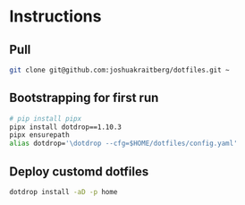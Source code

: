 # Instructions

## Pull
```sh
git clone git@github.com:joshuakraitberg/dotfiles.git ~
```

## Bootstrapping for first run
```sh
# pip install pipx
pipx install dotdrop==1.10.3
pipx ensurepath
alias dotdrop='\dotdrop --cfg=$HOME/dotfiles/config.yaml'
```

## Deploy customd dotfiles
```sh
dotdrop install -aD -p home
```
